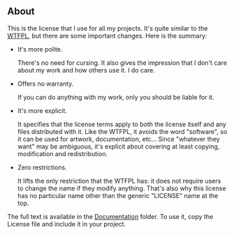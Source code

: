 
## About

This is the license that I use for all my projects.
It's quite similar to the [WTFPL][], but there are some important changes.
Here is the summary:

* It's more polite.

  There's no need for cursing. It also gives the impression that
  I don't care about my work and how others use it. I do care.

* Offers no warranty.

  If you can do anything with my work, only you should be liable for it.

* It's more explicit.

  It specifies that the license terms apply to both the license itself
  and any files distributed with it. Like the WTFPL, it avoids the
  word "software", so it can be used for artwork, documentation, etc...
  Since "whatever they want" may be ambiguous, it's explicit about
  covering at least copying, modification and redistribution.

* Zero restrictions.

  It lifts the only restriction that the WTFPL has: it does not
  require users to change the name if they modify anything. That's
  also why this license has no particular name other than the
  generic "LICENSE" name at the top.

The full text is available in the [Documentation][] folder. To use it,
copy the License file and include it in your project.

[Documentation]: https://github.com/Beluki/License/tree/master/Documentation
[WTFPL]: http://www.wtfpl.net

